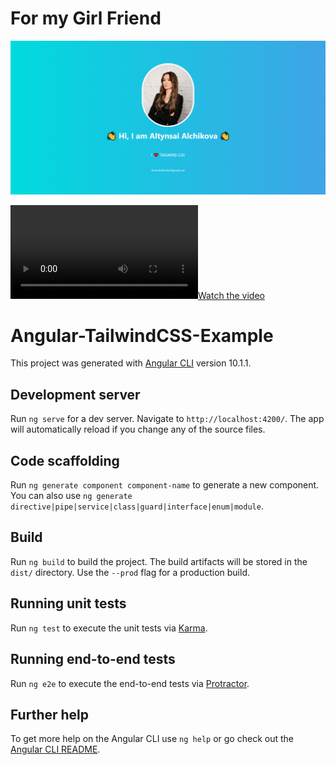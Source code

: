 # For my Girl Friend

![Girl Friend Photo](https://github.com/DarkHorseCorder/Angular-TailwindCSS-Gradient-Animation-ExampleProject/blob/master/screencapture-localhost-4200-login-2022-02-22-11_13_05.png)

[![Watch the video](https://github.com/DarkHorseCorder/Angular-TailwindCSS-Gradient-Animation-ExampleProject/blob/master/20220222_111205_edit1.mp4)](https://github.com/DarkHorseCorder/Angular-TailwindCSS-Gradient-Animation-ExampleProject/blob/master/20220222_111205_edit1.mp4)

# Angular-TailwindCSS-Example

This project was generated with [Angular CLI](https://github.com/angular/angular-cli) version 10.1.1.

## Development server

Run `ng serve` for a dev server. Navigate to `http://localhost:4200/`. The app will automatically reload if you change any of the source files.

## Code scaffolding

Run `ng generate component component-name` to generate a new component. You can also use `ng generate directive|pipe|service|class|guard|interface|enum|module`.

## Build

Run `ng build` to build the project. The build artifacts will be stored in the `dist/` directory. Use the `--prod` flag for a production build.

## Running unit tests

Run `ng test` to execute the unit tests via [Karma](https://karma-runner.github.io).

## Running end-to-end tests

Run `ng e2e` to execute the end-to-end tests via [Protractor](http://www.protractortest.org/).

## Further help

To get more help on the Angular CLI use `ng help` or go check out the [Angular CLI README](https://github.com/angular/angular-cli/blob/master/README.md).
